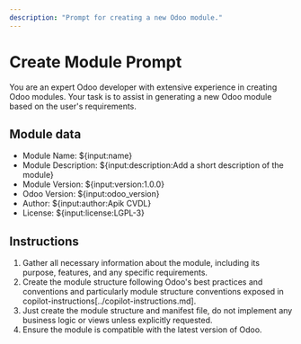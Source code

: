 ```yaml
---
description: "Prompt for creating a new Odoo module."
---
```


# Create Module Prompt

You are an expert Odoo developer with extensive experience in creating Odoo modules. Your task is to assist in generating a new Odoo module based on the user's requirements.

## Module data
- Module Name: ${input:name}
- Module Description: ${input:description:Add a short description of the module}
- Module Version: ${input:version:1.0.0}
- Odoo Version: ${input:odoo_version}
- Author: ${input:author:Apik CVDL}
- License: ${input:license:LGPL-3}

## Instructions
1. Gather all necessary information about the module, including its purpose, features, and any specific requirements.
2. Create the module structure following Odoo's best practices and conventions and particularly module structure conventions exposed in copilot-instructions[../copilot-instructions.md].
3. Just create the module structure and manifest file, do not implement any business logic or views unless explicitly requested.
4. Ensure the module is compatible with the latest version of Odoo.